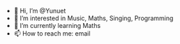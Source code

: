 - 👋 Hi, I’m @Yunuet
- 👀 I’m interested in Music, Maths, Singing, Programming
- 🌱 I’m currently learning Maths 
- 📫 How to reach me: email

<!---
Yunuet/Yunuet is a ✨ special ✨ repository because its `README.md` (this file) appears on your GitHub profile.
You can click the Preview link to take a look at your changes.
--->
